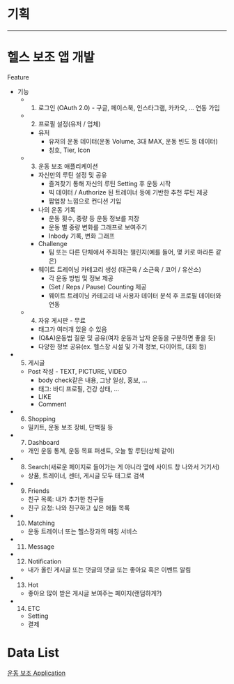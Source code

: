 # 기획

---

# **헬스 보조 앱 개발**

Feature

- 기능
    - 1. 로그인 (OAuth 2.0) - 구글, 페이스북, 인스타그램, 카카오, … 연동 가입
    - 2. 프로필 설정(유저 / 업체)
        - 유저
            - 유저의 운동 데이터(운동 Volume, 3대 MAX, 운동 빈도 등 데이터)
            - 칭호, Tier, Icon
    - 3. 운동 보조 애플리케이션
        - 자신만의 루틴 설정 및 공유
            - 즐겨찾기 통해 자신의 루틴 Setting 후 운동 시작
            - 빅 데이터 / Authorize 된 트레이너 등에 기반한 추천 루틴 제공
            - 팝업창 느낌으로 컨디션 기입
        - 나의 운동 기록
            - 운동 횟수, 중량 등 운동 정보를 저장
            - 운동 별 중량 변화를 그래프로 보여주기
            - Inbody 기록, 변화 그래프
        - Challenge
            - 팀 또는 다른 단체에서 주최하는 챌린지(예를 들어, 몇 키로 마라톤 같은)
        - 웨이트 트레이닝 카테고리 생성 (대근육 / 소근육 / 코어 / 유산소)
            - 각 운동 방법 및 정보 제공
            - (Set / Reps / Pause) Counting 제공
            - 웨이트 트레이닝 카테고리 내 사용자 데이터 분석 후 프로필 데이터와 연동
    - 4. 자유 게시판 - 무료
        - 태그가 여러개 있을 수 있음
        - (Q&A)운동법 질문 및 공유(여자 운동과 남자 운동을 구분하면 좋을 듯)
        - 다양한 정보 공유(ex. 헬스장 시설 및 가격 정보, 다이어트, 대회 등)
- 5. 게시글
    - Post 작성 - TEXT, PICTURE, VIDEO
        - body check같은 내용, 그냥 일상, 홍보, …
        - 태그: 바디 프로필, 건강 상태, …
        - LIKE
        - Comment
- 6. Shopping
    - 밀키트, 운동 보조 장비, 단백질 등
- 7. Dashboard
    - 개인 운동 통계, 운동 목표 퍼센트, 오늘 할 루틴(상체 같이)
- 8. Search(새로운 페이지로 들어가는 게 아니라 옆에 사이드 창 나와서 거기서)
    - 상품, 트레이너, 센터, 게시글 모두 태그로 검색
- 9. Friends
    - 친구 목록: 내가 추가한 친구들
    - 친구 요청: 나와 친구하고 싶은 애들 목록
- 10. Matching
    - 운동 트레이너 또는 헬스장과의 매칭 서비스
- 11. Message
- 12. Notification
    - 내가 올린 게시글 또는 댓글의 댓글 또는 좋아요 혹은 이벤트 알림
- 13. Hot
    - 좋아요 많이 받은 게시글 보여주는 페이지(랜덤하게?)
- 14. ETC
    - Setting
    - 결제

# Data List

[운동 보조 Application](%E1%84%80%E1%85%B5%E1%84%92%E1%85%AC%E1%86%A8%201abae3e2fdc54e18990b7b4623a437e5/%E1%84%8B%E1%85%AE%E1%86%AB%E1%84%83%E1%85%A9%E1%86%BC%20%E1%84%87%E1%85%A9%E1%84%8C%E1%85%A9%20Application%206b37dae4b6aa44db907083edfcdce01d.md)